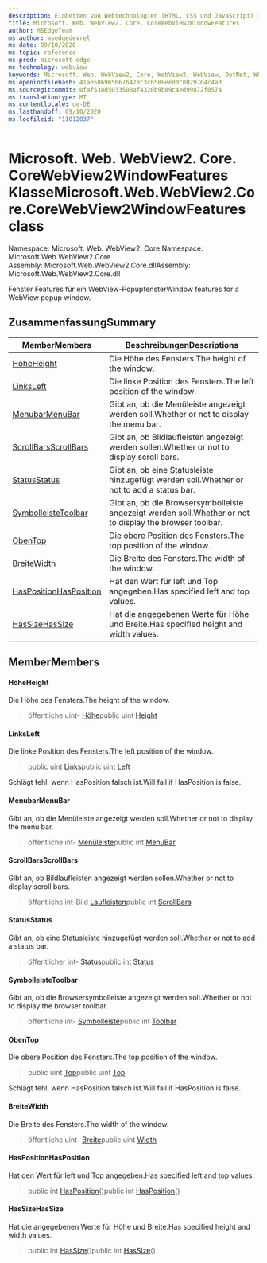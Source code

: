 ```yaml
---
description: Einbetten von Webtechnologien (HTML, CSS und JavaScript) in ihre systemeigenen Anwendungen mit dem Microsoft Edge WebView2-Steuerelement
title: Microsoft. Web. WebView2. Core. CoreWebView2WindowFeatures
author: MSEdgeTeam
ms.author: msedgedevrel
ms.date: 09/10/2020
ms.topic: reference
ms.prod: microsoft-edge
ms.technology: webview
keywords: Microsoft. Web. WebView2, Core, WebView2, WebView, DotNet, WPF, WinForms, APP, Edge, CoreWebView2, CoreWebView2Controller, Browser Control, Edge HTML, Microsoft. Web. WebView2. Core. CoreWebView2WindowFeatures
ms.openlocfilehash: 41ae506965067b478c3cb588eed0c8029704c4a3
ms.sourcegitcommit: 0faf538d5033508af4320b9b89c4ed99872f0574
ms.translationtype: MT
ms.contentlocale: de-DE
ms.lasthandoff: 09/10/2020
ms.locfileid: "11012037"
---
```

# <span data-ttu-id="c1562-104">Microsoft. Web. WebView2. Core. CoreWebView2WindowFeatures Klasse</span><span class="sxs-lookup"><span data-stu-id="c1562-104">Microsoft.Web.WebView2.Core.CoreWebView2WindowFeatures class</span></span> 

<span data-ttu-id="c1562-105">Namespace: Microsoft. Web. WebView2. Core </span><span class="sxs-lookup"><span data-stu-id="c1562-105">Namespace: Microsoft.Web.WebView2.Core</span></span>\
<span data-ttu-id="c1562-106">Assembly: Microsoft.Web.WebView2.Core.dll</span><span class="sxs-lookup"><span data-stu-id="c1562-106">Assembly: Microsoft.Web.WebView2.Core.dll</span></span>

<span data-ttu-id="c1562-107">Fenster Features für ein WebView-Popupfenster</span><span class="sxs-lookup"><span data-stu-id="c1562-107">Window features for a WebView popup window.</span></span>

## <span data-ttu-id="c1562-108">Zusammenfassung</span><span class="sxs-lookup"><span data-stu-id="c1562-108">Summary</span></span>

 <span data-ttu-id="c1562-109">Member</span><span class="sxs-lookup"><span data-stu-id="c1562-109">Members</span></span>                        | <span data-ttu-id="c1562-110">Beschreibungen</span><span class="sxs-lookup"><span data-stu-id="c1562-110">Descriptions</span></span>
--------------------------------|---------------------------------------------
[<span data-ttu-id="c1562-111">Höhe</span><span class="sxs-lookup"><span data-stu-id="c1562-111">Height</span></span>](#height) | <span data-ttu-id="c1562-112">Die Höhe des Fensters.</span><span class="sxs-lookup"><span data-stu-id="c1562-112">The height of the window.</span></span>
[<span data-ttu-id="c1562-113">Links</span><span class="sxs-lookup"><span data-stu-id="c1562-113">Left</span></span>](#left) | <span data-ttu-id="c1562-114">Die linke Position des Fensters.</span><span class="sxs-lookup"><span data-stu-id="c1562-114">The left position of the window.</span></span>
[<span data-ttu-id="c1562-115">Menubar</span><span class="sxs-lookup"><span data-stu-id="c1562-115">MenuBar</span></span>](#menubar) | <span data-ttu-id="c1562-116">Gibt an, ob die Menüleiste angezeigt werden soll.</span><span class="sxs-lookup"><span data-stu-id="c1562-116">Whether or not to display the menu bar.</span></span>
[<span data-ttu-id="c1562-117">ScrollBars</span><span class="sxs-lookup"><span data-stu-id="c1562-117">ScrollBars</span></span>](#scrollbars) | <span data-ttu-id="c1562-118">Gibt an, ob Bildlaufleisten angezeigt werden sollen.</span><span class="sxs-lookup"><span data-stu-id="c1562-118">Whether or not to display scroll bars.</span></span>
[<span data-ttu-id="c1562-119">Status</span><span class="sxs-lookup"><span data-stu-id="c1562-119">Status</span></span>](#status) | <span data-ttu-id="c1562-120">Gibt an, ob eine Statusleiste hinzugefügt werden soll.</span><span class="sxs-lookup"><span data-stu-id="c1562-120">Whether or not to add a status bar.</span></span>
[<span data-ttu-id="c1562-121">Symbolleiste</span><span class="sxs-lookup"><span data-stu-id="c1562-121">Toolbar</span></span>](#toolbar) | <span data-ttu-id="c1562-122">Gibt an, ob die Browsersymbolleiste angezeigt werden soll.</span><span class="sxs-lookup"><span data-stu-id="c1562-122">Whether or not to display the browser toolbar.</span></span>
[<span data-ttu-id="c1562-123">Oben</span><span class="sxs-lookup"><span data-stu-id="c1562-123">Top</span></span>](#top) | <span data-ttu-id="c1562-124">Die obere Position des Fensters.</span><span class="sxs-lookup"><span data-stu-id="c1562-124">The top position of the window.</span></span>
[<span data-ttu-id="c1562-125">Breite</span><span class="sxs-lookup"><span data-stu-id="c1562-125">Width</span></span>](#width) | <span data-ttu-id="c1562-126">Die Breite des Fensters.</span><span class="sxs-lookup"><span data-stu-id="c1562-126">The width of the window.</span></span>
[<span data-ttu-id="c1562-127">HasPosition</span><span class="sxs-lookup"><span data-stu-id="c1562-127">HasPosition</span></span>](#hasposition) | <span data-ttu-id="c1562-128">Hat den Wert für left und Top angegeben.</span><span class="sxs-lookup"><span data-stu-id="c1562-128">Has specified left and top values.</span></span>
[<span data-ttu-id="c1562-129">HasSize</span><span class="sxs-lookup"><span data-stu-id="c1562-129">HasSize</span></span>](#hassize) | <span data-ttu-id="c1562-130">Hat die angegebenen Werte für Höhe und Breite.</span><span class="sxs-lookup"><span data-stu-id="c1562-130">Has specified height and width values.</span></span>

## <span data-ttu-id="c1562-131">Member</span><span class="sxs-lookup"><span data-stu-id="c1562-131">Members</span></span>

#### <span data-ttu-id="c1562-132">Höhe</span><span class="sxs-lookup"><span data-stu-id="c1562-132">Height</span></span> 

<span data-ttu-id="c1562-133">Die Höhe des Fensters.</span><span class="sxs-lookup"><span data-stu-id="c1562-133">The height of the window.</span></span>

> <span data-ttu-id="c1562-134">öffentliche uint- [Höhe](#height)</span><span class="sxs-lookup"><span data-stu-id="c1562-134">public uint [Height](#height)</span></span>

#### <span data-ttu-id="c1562-135">Links</span><span class="sxs-lookup"><span data-stu-id="c1562-135">Left</span></span> 

<span data-ttu-id="c1562-136">Die linke Position des Fensters.</span><span class="sxs-lookup"><span data-stu-id="c1562-136">The left position of the window.</span></span>

> <span data-ttu-id="c1562-137">public uint [Links](#left)</span><span class="sxs-lookup"><span data-stu-id="c1562-137">public uint [Left](#left)</span></span>

<span data-ttu-id="c1562-138">Schlägt fehl, wenn HasPosition falsch ist.</span><span class="sxs-lookup"><span data-stu-id="c1562-138">Will fail if HasPosition is false.</span></span>

#### <span data-ttu-id="c1562-139">Menubar</span><span class="sxs-lookup"><span data-stu-id="c1562-139">MenuBar</span></span> 

<span data-ttu-id="c1562-140">Gibt an, ob die Menüleiste angezeigt werden soll.</span><span class="sxs-lookup"><span data-stu-id="c1562-140">Whether or not to display the menu bar.</span></span>

> <span data-ttu-id="c1562-141">öffentliche int- [Menüleiste](#menubar)</span><span class="sxs-lookup"><span data-stu-id="c1562-141">public int [MenuBar](#menubar)</span></span>

#### <span data-ttu-id="c1562-142">ScrollBars</span><span class="sxs-lookup"><span data-stu-id="c1562-142">ScrollBars</span></span> 

<span data-ttu-id="c1562-143">Gibt an, ob Bildlaufleisten angezeigt werden sollen.</span><span class="sxs-lookup"><span data-stu-id="c1562-143">Whether or not to display scroll bars.</span></span>

> <span data-ttu-id="c1562-144">öffentliche int-Bild [Laufleisten](#scrollbars)</span><span class="sxs-lookup"><span data-stu-id="c1562-144">public int [ScrollBars](#scrollbars)</span></span>

#### <span data-ttu-id="c1562-145">Status</span><span class="sxs-lookup"><span data-stu-id="c1562-145">Status</span></span> 

<span data-ttu-id="c1562-146">Gibt an, ob eine Statusleiste hinzugefügt werden soll.</span><span class="sxs-lookup"><span data-stu-id="c1562-146">Whether or not to add a status bar.</span></span>

> <span data-ttu-id="c1562-147">öffentlicher int- [Status](#status)</span><span class="sxs-lookup"><span data-stu-id="c1562-147">public int [Status](#status)</span></span>

#### <span data-ttu-id="c1562-148">Symbolleiste</span><span class="sxs-lookup"><span data-stu-id="c1562-148">Toolbar</span></span> 

<span data-ttu-id="c1562-149">Gibt an, ob die Browsersymbolleiste angezeigt werden soll.</span><span class="sxs-lookup"><span data-stu-id="c1562-149">Whether or not to display the browser toolbar.</span></span>

> <span data-ttu-id="c1562-150">öffentliche int- [Symbolleiste](#toolbar)</span><span class="sxs-lookup"><span data-stu-id="c1562-150">public int [Toolbar](#toolbar)</span></span>

#### <span data-ttu-id="c1562-151">Oben</span><span class="sxs-lookup"><span data-stu-id="c1562-151">Top</span></span> 

<span data-ttu-id="c1562-152">Die obere Position des Fensters.</span><span class="sxs-lookup"><span data-stu-id="c1562-152">The top position of the window.</span></span>

> <span data-ttu-id="c1562-153">public uint [Top](#top)</span><span class="sxs-lookup"><span data-stu-id="c1562-153">public uint [Top](#top)</span></span>

<span data-ttu-id="c1562-154">Schlägt fehl, wenn HasPosition falsch ist.</span><span class="sxs-lookup"><span data-stu-id="c1562-154">Will fail if HasPosition is false.</span></span>

#### <span data-ttu-id="c1562-155">Breite</span><span class="sxs-lookup"><span data-stu-id="c1562-155">Width</span></span> 

<span data-ttu-id="c1562-156">Die Breite des Fensters.</span><span class="sxs-lookup"><span data-stu-id="c1562-156">The width of the window.</span></span>

> <span data-ttu-id="c1562-157">öffentliche uint- [Breite](#width)</span><span class="sxs-lookup"><span data-stu-id="c1562-157">public uint [Width](#width)</span></span>

#### <span data-ttu-id="c1562-158">HasPosition</span><span class="sxs-lookup"><span data-stu-id="c1562-158">HasPosition</span></span> 

<span data-ttu-id="c1562-159">Hat den Wert für left und Top angegeben.</span><span class="sxs-lookup"><span data-stu-id="c1562-159">Has specified left and top values.</span></span>

> <span data-ttu-id="c1562-160">public int [HasPosition](#hasposition)()</span><span class="sxs-lookup"><span data-stu-id="c1562-160">public int [HasPosition](#hasposition)()</span></span>

#### <span data-ttu-id="c1562-161">HasSize</span><span class="sxs-lookup"><span data-stu-id="c1562-161">HasSize</span></span> 

<span data-ttu-id="c1562-162">Hat die angegebenen Werte für Höhe und Breite.</span><span class="sxs-lookup"><span data-stu-id="c1562-162">Has specified height and width values.</span></span>

> <span data-ttu-id="c1562-163">public int [HasSize](#hassize)()</span><span class="sxs-lookup"><span data-stu-id="c1562-163">public int [HasSize](#hassize)()</span></span>

